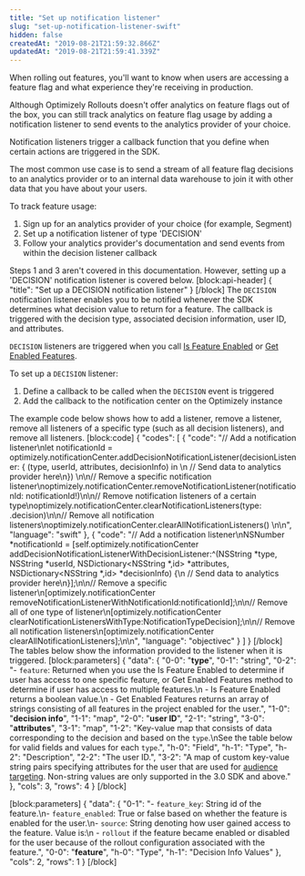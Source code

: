 ```yaml
---
title: "Set up notification listener"
slug: "set-up-notification-listener-swift"
hidden: false
createdAt: "2019-08-21T21:59:32.866Z"
updatedAt: "2019-08-21T21:59:41.339Z"
---
```

When rolling out features, you'll want to know when users are accessing a feature flag and what experience they're receiving in production.

Although Optimizely Rollouts doesn't offer analytics on feature flags out of the box, you can still track analytics on feature flag usage by adding a notification listener to send events to the analytics provider of your choice.

Notification listeners trigger a callback function that you define when certain actions are triggered in the SDK. 

The most common use case is to send a stream of all feature flag decisions to an analytics provider or to an internal data warehouse to join it with other data that you have about your users.

To track feature usage:
1. Sign up for an analytics provider of your choice (for example, Segment)
2. Set up a notification listener of type 'DECISION'
3. Follow your analytics provider's documentation and send events from within the decision listener callback

Steps 1 and 3 aren't covered in this documentation. However, setting up a 'DECISION' notification listener is covered below.
[block:api-header]
{
  "title": "Set up a DECISION notification listener"
}
[/block]
The `DECISION` notification listener enables you to be notified whenever the SDK determines what decision value to return for a feature. The callback is triggered with the decision type, associated decision information, user ID, and attributes.

`DECISION` listeners are triggered when you call [Is Feature Enabled](doc:is-feature-enabled-swift) or [Get Enabled Features](doc:get-enabled-features-swift).

To set up a `DECISION` listener:
  1. Define a callback to be called when the `DECISION` event is triggered
  2. Add the callback to the notification center on the Optimizely instance

The example code below shows how to add a listener, remove a listener, remove all listeners of a specific type (such as all decision listeners), and remove all listeners.
[block:code]
{
  "codes": [
    {
      "code": "// Add a notification listener\nlet notificationId = optimizely.notificationCenter.addDecisionNotificationListener(decisionListener: { (type, userId, attributes, decisionInfo) in    \n    // Send data to analytics provider here\n})  \n\n// Remove a specific notification listener\noptimizely.notificationCenter.removeNotificationListener(notificationId: notificationId!)\n\n// Remove notification listeners of a certain type\noptimizely.notificationCenter.clearNotificationListeners(type: .decision)\n\n// Remove all notification listeners\noptimizely.notificationCenter.clearAllNotificationListeners()  \n\n",
      "language": "swift"
    },
    {
      "code": "// Add a notification listener\nNSNumber *notificationId = [self.optimizely.notificationCenter addDecisionNotificationListenerWithDecisionListener:^(NSString *type, NSString *userId, NSDictionary<NSString *,id> *attributes, NSDictionary<NSString *,id> *decisionInfo) {\n    // Send data to analytics provider here\n}];\n\n// Remove a specific listener\n[optimizely.notificationCenter removeNotificationListenerWithNotificationId:notificationId];\n\n// Remove all of one type of listener\n[optimizely.notificationCenter clearNotificationListenersWithType:NotificationTypeDecision];\n\n// Remove all notification listeners\n[optimizely.notificationCenter clearAllNotificationListeners];\n\n",
      "language": "objectivec"
    }
  ]
}
[/block]
The tables below show the information provided to the listener when it is triggered.
[block:parameters]
{
  "data": {
    "0-0": "**type**",
    "0-1": "string",
    "0-2": "- `feature`: Returned when you use the Is Feature Enabled to determine if user has access to one specific feature, or Get Enabled Features method to determine if user has access to multiple features.\n - Is Feature Enabled returns a boolean value.\n - Get Enabled Features returns an array of strings consisting of all features in the project enabled for the user.",
    "1-0": "**decision info**",
    "1-1": "map",
    "2-0": "**user ID**",
    "2-1": "string",
    "3-0": "**attributes**",
    "3-1": "map",
    "1-2": "Key-value map that consists of data corresponding to the decision and based on the `type`.\nSee the table below for valid fields and values for each `type`.",
    "h-0": "Field",
    "h-1": "Type",
    "h-2": "Description",
    "2-2": "The user ID.",
    "3-2": "A map of custom key-value string pairs specifying attributes for the user that are used for [audience targeting](doc:target-audiences). Non-string values are only supported in the 3.0 SDK and above."
  },
  "cols": 3,
  "rows": 4
}
[/block]

[block:parameters]
{
  "data": {
    "0-1": "- `feature_key`: String id of the feature.\n- `feature_enabled`: True or false based on whether the feature is enabled for the user.\n- `source`: String denoting how user gained access to the feature. Value is:\n -  `rollout` if the feature became enabled or disabled for the user because of the rollout configuration associated with the feature.",
    "0-0": "**feature**",
    "h-0": "Type",
    "h-1": "Decision Info Values"
  },
  "cols": 2,
  "rows": 1
}
[/block]